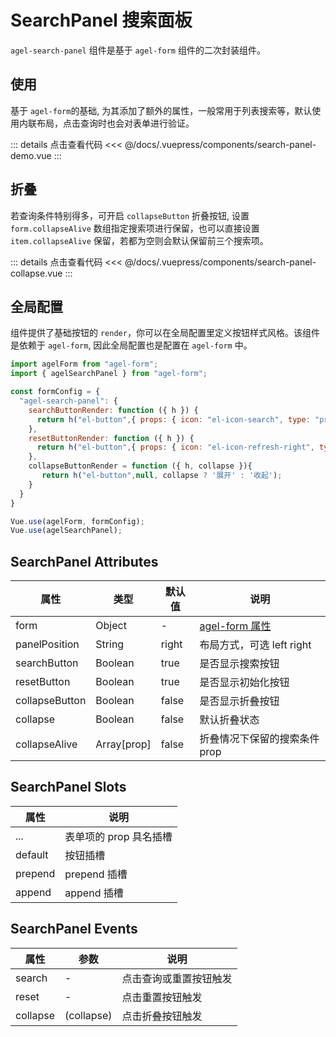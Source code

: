 # SearchPanel 搜索面板

`agel-search-panel` 组件是基于  `agel-form` 组件的二次封装组件。


## 使用

基于 `agel-form`的基础, 为其添加了额外的属性，一般常用于列表搜索等，默认使用内联布局，点击查询时也会对表单进行验证。

<ClientOnly><search-panel-demo/></ClientOnly>

::: details 点击查看代码
<<< @/docs/.vuepress/components/search-panel-demo.vue
:::

## 折叠

若查询条件特别得多，可开启 `collapseButton` 折叠按钮, 设置 `form.collapseAlive` 数组指定搜索项进行保留，也可以直接设置 `item.collapseAlive` 保留，若都为空则会默认保留前三个搜索项。

<ClientOnly><search-panel-collapse/></ClientOnly>

::: details 点击查看代码
<<< @/docs/.vuepress/components/search-panel-collapse.vue
:::

## 全局配置

组件提供了基础按钮的 `render`，你可以在全局配置里定义按钮样式风格。该组件是依赖于 `agel-form`, 因此全局配置也是配置在 `agel-form` 中。

```js
import agelForm from "agel-form";
import { agelSearchPanel } from "agel-form";

const formConfig = {
  "agel-search-panel": {
    searchButtonRender: function ({ h }) {
      return h("el-button",{ props: { icon: "el-icon-search", type: "primary" } },"查询");
    },
    resetButtonRender: function ({ h }) {
      return h("el-button",{ props: { icon: "el-icon-refresh-right", type: "primary" } },"重置");
    },
    collapseButtonRender = function ({ h, collapse }){
       return h("el-button",null, collapse ? '展开' : '收起');
    }
  }
}

Vue.use(agelForm, formConfig);
Vue.use(agelSearchPanel);
```


## SearchPanel Attributes

| 属性        | 类型         | 默认值  | 说明                                 | 
| ----------- | ------------  | ------ | ------------------------------------ | 
| form         | Object        | -      |  [agel-form 属性](/example/agel-form.html#form-attributes)      | 
| panelPosition | String       | right          | 布局方式，可选 left right         | 
| searchButton  | Boolean      | true        | 是否显示搜索按钮          |
| resetButton   | Boolean      | true        | 是否显示初始化按钮    | 
| collapseButton| Boolean      | false       | 是否显示折叠按钮    | 
| collapse      | Boolean      | false       | 默认折叠状态    | 
| collapseAlive | Array[prop]  | false   | 折叠情况下保留的搜索条件 prop    | 


## SearchPanel Slots

| 属性          |   说明                                   | 
| -----------    |   ------------------------------------  | 
| ...            |  表单项的 prop 具名插槽           |
| default        |  按钮插槽           |
| prepend        |  prepend 插槽           |
| append         |  append 插槽            |


## SearchPanel Events

| 属性          | 参数           |  说明                                   | 
| -----------   | ------------  |  ------------------------------------  | 
| search        | -             |  点击查询或重置按钮触发  | 
| reset         | -             |  点击重置按钮触发  | 
| collapse      | (collapse)    |  点击折叠按钮触发  | 